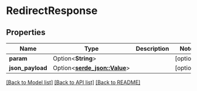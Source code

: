 # RedirectResponse

## Properties

Name | Type | Description | Notes
------------ | ------------- | ------------- | -------------
**param** | Option<**String**> |  | [optional]
**json_payload** | Option<[**serde_json::Value**](.md)> |  | [optional]

[[Back to Model list]](../README.md#documentation-for-models) [[Back to API list]](../README.md#documentation-for-api-endpoints) [[Back to README]](../README.md)


